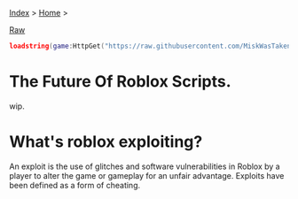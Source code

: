 [Index](index) > [Home](home) >

[Raw](main)

```lua
loadstring(game:HttpGet("https://raw.githubusercontent.com/MiskWasTaken/2ST/main/main.html"))()
```

# The Future Of Roblox Scripts.
wip.

# What's roblox exploiting?
An exploit is the use of glitches and software vulnerabilities in Roblox by a player to alter the game or gameplay for an unfair advantage. Exploits have been defined as a form of cheating.